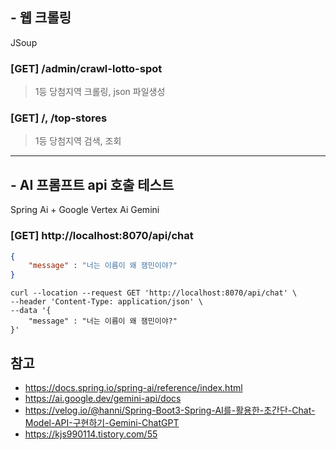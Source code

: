 ## - 웹 크롤링

JSoup

### [GET] /admin/crawl-lotto-spot 

> 1등 당첨지역 크롤링, json 파일생성

### [GET] /, /top-stores

> 1등 당첨지역 검색, 조회

---

## - AI 프롬프트 api 호출 테스트

Spring Ai + Google Vertex Ai Gemini

### [GET] http://localhost:8070/api/chat

``` json
{
    "message" : "너는 이름이 왜 잼민이야?"
}
```

``` curl
curl --location --request GET 'http://localhost:8070/api/chat' \
--header 'Content-Type: application/json' \
--data '{
    "message" : "너는 이름이 왜 잼민이야?"
}'
```


## 참고

- https://docs.spring.io/spring-ai/reference/index.html
- https://ai.google.dev/gemini-api/docs
- https://velog.io/@hanni/Spring-Boot3-Spring-AI를-활용한-초간단-Chat-Model-API-구현하기-Gemini-ChatGPT
- https://kjs990114.tistory.com/55